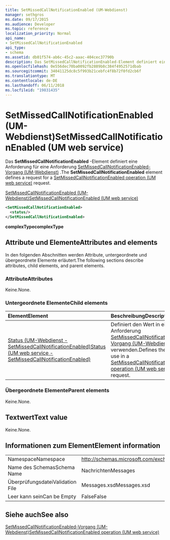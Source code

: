 ```yaml
---
title: SetMissedCallNotificationEnabled (UM-Webdienst)
manager: sethgros
ms.date: 09/17/2015
ms.audience: Developer
ms.topic: reference
localization_priority: Normal
api_name:
- SetMissedCallNotificationEnabled
api_type:
- schema
ms.assetid: db01f574-ab6c-45c2-aaac-404cec37790b
description: Das SetMissedCallNotificationEnabled-Element definiert eine Anforderung für eine Anforderung SetMissedCallNotificationEnabled-Operation (UM-Webdienst).
ms.openlocfilehash: 0e556dec70ba0092fb2889b8c384f4952571dbab
ms.sourcegitcommit: 34041125dc8c5f993b21cebfc4f8b72f0fd2cb6f
ms.translationtype: MT
ms.contentlocale: de-DE
ms.lasthandoff: 06/11/2018
ms.locfileid: "19831435"
---
```

# <a name="setmissedcallnotificationenabled-um-web-service"></a><span data-ttu-id="07e45-103">SetMissedCallNotificationEnabled (UM-Webdienst)</span><span class="sxs-lookup"><span data-stu-id="07e45-103">SetMissedCallNotificationEnabled (UM web service)</span></span>

<span data-ttu-id="07e45-104">Das **SetMissedCallNotificationEnabled** -Element definiert eine Anforderung für eine Anforderung [SetMissedCallNotificationEnabled-Vorgang (UM-Webdienst)](setmissedcallnotificationenabled-operation-um-web-service.md) .</span><span class="sxs-lookup"><span data-stu-id="07e45-104">The **SetMissedCallNotificationEnabled** element defines a request for a [SetMissedCallNotificationEnabled operation (UM web service)](setmissedcallnotificationenabled-operation-um-web-service.md) request.</span></span> 
  
[<span data-ttu-id="07e45-105">SetMissedCallNotificationEnabled (UM-Webdienst)</span><span class="sxs-lookup"><span data-stu-id="07e45-105">SetMissedCallNotificationEnabled (UM web service)</span></span>](setmissedcallnotificationenabled-um-web-service.md)
  
```xml
<SetMissedCallNotificationEnabled>
  <status/> 
</SetMissedCallNotificationEnabled>
```

 <span data-ttu-id="07e45-106">**complexType**</span><span class="sxs-lookup"><span data-stu-id="07e45-106">**complexType**</span></span>
## <a name="attributes-and-elements"></a><span data-ttu-id="07e45-107">Attribute und Elemente</span><span class="sxs-lookup"><span data-stu-id="07e45-107">Attributes and elements</span></span>

<span data-ttu-id="07e45-108">In den folgenden Abschnitten werden Attribute, untergeordnete und übergeordnete Elemente erläutert.</span><span class="sxs-lookup"><span data-stu-id="07e45-108">The following sections describe attributes, child elements, and parent elements.</span></span>
  
### <a name="attributes"></a><span data-ttu-id="07e45-109">Attribute</span><span class="sxs-lookup"><span data-stu-id="07e45-109">Attributes</span></span>

<span data-ttu-id="07e45-110">Keine.</span><span class="sxs-lookup"><span data-stu-id="07e45-110">None.</span></span>
  
### <a name="child-elements"></a><span data-ttu-id="07e45-111">Untergeordnete Elemente</span><span class="sxs-lookup"><span data-stu-id="07e45-111">Child elements</span></span>

|<span data-ttu-id="07e45-112">**Element**</span><span class="sxs-lookup"><span data-stu-id="07e45-112">**Element**</span></span>|<span data-ttu-id="07e45-113">**Beschreibung**</span><span class="sxs-lookup"><span data-stu-id="07e45-113">**Description**</span></span>|
|:-----|:-----|
|[<span data-ttu-id="07e45-114">Status (UM-Webdienst - SetMissedCallNotificationEnabled)</span><span class="sxs-lookup"><span data-stu-id="07e45-114">Status (UM web service - SetMissedCallNotificationEnabled)</span></span>](status-um-web-servicesetmissedcallnotificationenabled.md) <br/> |<span data-ttu-id="07e45-115">Definiert den Wert in einer Anforderung [SetMissedCallNotificationEnabled-Vorgang (UM-Webdienst)](setmissedcallnotificationenabled-operation-um-web-service.md) verwenden.</span><span class="sxs-lookup"><span data-stu-id="07e45-115">Defines the value to use in a [SetMissedCallNotificationEnabled operation (UM web service)](setmissedcallnotificationenabled-operation-um-web-service.md) request.</span></span>  <br/> |
   
### <a name="parent-elements"></a><span data-ttu-id="07e45-116">Übergeordnete Elemente</span><span class="sxs-lookup"><span data-stu-id="07e45-116">Parent elements</span></span>

<span data-ttu-id="07e45-117">Keine.</span><span class="sxs-lookup"><span data-stu-id="07e45-117">None.</span></span>
  
## <a name="text-value"></a><span data-ttu-id="07e45-118">Textwert</span><span class="sxs-lookup"><span data-stu-id="07e45-118">Text value</span></span>

<span data-ttu-id="07e45-119">Keine.</span><span class="sxs-lookup"><span data-stu-id="07e45-119">None.</span></span>
  
## <a name="element-information"></a><span data-ttu-id="07e45-120">Informationen zum Element</span><span class="sxs-lookup"><span data-stu-id="07e45-120">Element information</span></span>

|||
|:-----|:-----|
|<span data-ttu-id="07e45-121">Namespace</span><span class="sxs-lookup"><span data-stu-id="07e45-121">Namespace</span></span>  <br/> |http://schemas.microsoft.com/exchange/services/2006/messages  <br/> |
|<span data-ttu-id="07e45-122">Name des Schemas</span><span class="sxs-lookup"><span data-stu-id="07e45-122">Schema Name</span></span>  <br/> |<span data-ttu-id="07e45-123">Nachrichten</span><span class="sxs-lookup"><span data-stu-id="07e45-123">Messages</span></span>  <br/> |
|<span data-ttu-id="07e45-124">Überprüfungsdatei</span><span class="sxs-lookup"><span data-stu-id="07e45-124">Validation File</span></span>  <br/> |<span data-ttu-id="07e45-125">Messages.xsd</span><span class="sxs-lookup"><span data-stu-id="07e45-125">Messages.xsd</span></span>  <br/> |
|<span data-ttu-id="07e45-126">Leer kann sein</span><span class="sxs-lookup"><span data-stu-id="07e45-126">Can be Empty</span></span>  <br/> |<span data-ttu-id="07e45-127">False</span><span class="sxs-lookup"><span data-stu-id="07e45-127">False</span></span>  <br/> |
   
## <a name="see-also"></a><span data-ttu-id="07e45-128">Siehe auch</span><span class="sxs-lookup"><span data-stu-id="07e45-128">See also</span></span>



[<span data-ttu-id="07e45-129">SetMissedCallNotificationEnabled-Vorgang (UM-Webdienst)</span><span class="sxs-lookup"><span data-stu-id="07e45-129">SetMissedCallNotificationEnabled operation (UM web service)</span></span>](setmissedcallnotificationenabled-operation-um-web-service.md)

